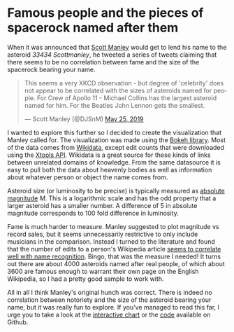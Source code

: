 # Famous people and the pieces of spacerock named after them

When it was announced that [Scott Manley](https://en.wikipedia.org/wiki/Scott_Manley) would get to lend his name to the asteroid *33434 Scottmanley*, he tweeted a series of tweets claiming that there seems to be no correlation between fame and the size of the spacerock bearing your name.

<blockquote class="twitter-tweet"><p lang="en" dir="ltr">This seems a very XKCD observation - but degree of &#39;celebrity&#39; does not appear to be correlated with the sizes of asteroids named for people. For Crew of Apollo 11 - Michael Collins has the largest asteroid named for him. For the Beatles John Lennon gets the smallest.</p>&mdash; Scott Manley (@DJSnM) <a href="https://twitter.com/DJSnM/status/1132087769973440512?ref_src=twsrc%5Etfw">May 25, 2019</a></blockquote>

I wanted to explore this further so I decided to create the visualization that Manley called for. The visualization was made using the [Bokeh library](https://bokeh.pydata.org/). Most of the data comes from [Wikidata](https://www.wikidata.org/), except edit counts that were downloaded using the [Xtools API](https://xtools.readthedocs.io/en/stable/api/). Wikidata is a great source for these kinds of links between unrelated domains of knowledge. From the same datasource it is easy to pull both the data about heavenly bodies as well as information about whatever person or object the name comes from.

Asteroid size (or luminosity to be precise) is typically measured as [absolute magnitude](https://en.wikipedia.org/wiki/Absolute_magnitude) *M*. This is a logarithmic scale and has the odd property that a larger asteroid has a smaller number. A difference of 5 in absolute magnitude corresponds to 100 fold difference in luminosity.

Fame is much harder to measure. Manley suggested to plot magnitude vs record sales, but it seems unnecessarily restrictive to only include musicians in the comparison. Instead I turned to the literature and found that the number of edits to a person's Wikipedia article [seems to correlate well with name recognition](https://www.ncbi.nlm.nih.gov/pmc/articles/PMC6034871/). Bingo, that was the measure I needed! It turns out there are about 4000 asteroids named after real people, of which about 3600 are famous enough to warrant their own page on the English Wikipedia, so I had a pretty good sample to work with.

All in all I think Manley's original hunch was correct. There is indeed no correlation between notoriety and the size of the asteroid bearing your name, but it was really fun to explore. If you've managed to read this far, I urge you to take a look at the [interactive chart](http://deriksson.se/spacerock/) or the [code](https://github.com/belteshassar/spacerock) available on Github.
